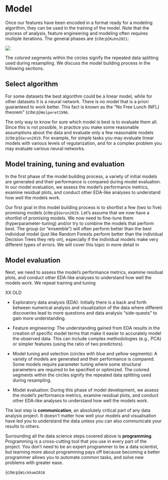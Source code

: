 # Model

Once our features have been encoded in a format ready for a modeling algorithm, they can be used in the training of the model. Note that the process of analysis, feature engineering and modeling often requires multiple iterations. The general phases are {cite:p}`Kuhn2021`:

![](https://www.tmwr.org/premade/modeling-process.svg)

The colored segments within the circles signify the repeated data splitting used during resampling. We discuss the model building process in the following sections.

## Select algorithm

For some datasets the best algorithm could be a linear model, while for other datasets it is a neural network. There is no model that is a priori guaranteed to work better. This fact is known as the "No Free Lunch (NFL) theorem" {cite:p}`Wolperet1996`.

The only way to know for sure which model is best is to evaluate them all. Since this is not possible, in practice you make some reasonable assumptions about the data and evaluate only a few reasonable models {cite:p}`Geron2019`. For example, for simple tasks you may evaluate linear models with various levels of regularization, and for a complex problem you may evaluate various neural networks.

## Model training, tuning and evaluation

In the first phase of the model building process, a variety of initial models are generated and their performance is compared during model evaluation. In our model evaluation, we assess the model’s performance metrics, examine residual plots, and conduct other EDA-like analyses to understand how well the models work.

Our first goal in this model building process is to shortlist a few (two to five) promising models {cite:p}`Geron2019`. Let’s assume that we now have a shortlist of promising models. We now need to fine-tune them (hyperparameter-tuning) and/or try to combine the models that perform best. The group (or “ensemble”) will often perform better than the best individual model (just like Random Forests perform better than the individual Decision Trees they rely on), especially if the individual models make very different types of errors. We will cover this topic in more detail in


## Model evaluation

Next, we need to assess the model’s performance metrics, examine residual plots, and conduct other EDA-like analyses to understand how well the models work.  We repeat training and tuning 





XX OLD





- Exploratory data analysis (EDA): Initially there is a back and forth between numerical analysis and visualization of the data  where different discoveries lead to more questions and data analysis “side-quests” to gain more understanding.

- Feature engineering: The understanding gained from EDA results in the creation of specific model terms that make it easier to accurately model the observed data. This can include complex methodologies (e.g., PCA) or simpler features (using the ratio of two predictors). 

- Model tuning and selection (circles with blue and yellow segments): A variety of models are generated and their performance is compared. Some models require parameter tuning where some structural parameters are required to be specified or optimized. The colored segments within the circles signify the repeated data splitting used during resampling.

- Model evaluation: During this phase of model development, we assess the model’s performance metrics, examine residual plots, and conduct other EDA-like analyses to understand how well the models work. 

The last step is **communication**, an absolutely critical part of any data analysis project. It doesn't matter how well your models and visualisation have led you to understand the data unless you can also communicate your results to others.

Surrounding all the data science steps covered above is **programming**. Programming is a cross-cutting tool that you use in every part of the project. You don’t need to be an expert programmer to be a data scientist, but learning more about programming pays off because becoming a better programmer allows you to automate
common tasks, and solve new problems with greater ease.


{cite:p}`Wickham2016`
